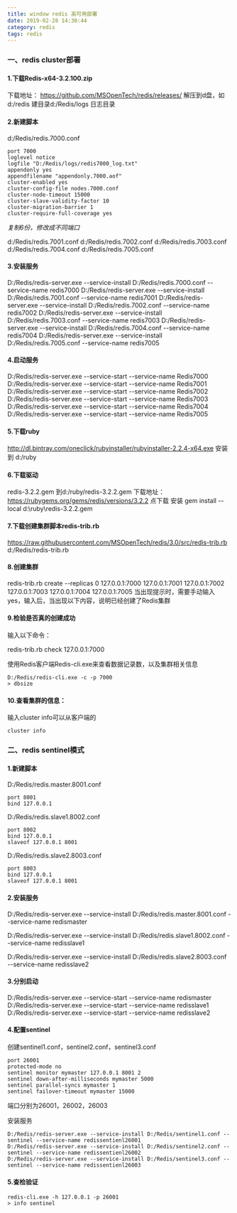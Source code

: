 ```yaml
---
title: window redis 高可用部署
date: 2019-02-28 14:30:44
category: redis
tags: redis
---
```


### 一、redis cluster部署

#### 1.下载Redis-x64-3.2.100.zip
下载地址：   https://github.com/MSOpenTech/redis/releases/
解压到d盘，如 d:/redis
建目录d:/Redis/logs 日志目录

#### 2.新建脚本
d:/Redis/redis.7000.conf 

```
port 7000      
loglevel notice    
logfile "D:/Redis/logs/redis7000_log.txt"       
appendonly yes
appendfilename "appendonly.7000.aof"   
cluster-enabled yes                                    
cluster-config-file nodes.7000.conf
cluster-node-timeout 15000
cluster-slave-validity-factor 10
cluster-migration-barrier 1
cluster-require-full-coverage yes
```

*复制6份，修改成不同端口*

d:/Redis/redis.7001.conf
d:/Redis/redis.7002.conf 
d:/Redis/redis.7003.conf
d:/Redis/redis.7004.conf 
d:/Redis/redis.7005.conf

#### 3.安装服务
D:/Redis/redis-server.exe --service-install D:/Redis/redis.7000.conf --service-name redis7000
D:/Redis/redis-server.exe --service-install D:/Redis/redis.7001.conf --service-name redis7001
D:/Redis/redis-server.exe --service-install D:/Redis/redis.7002.conf --service-name redis7002
D:/Redis/redis-server.exe --service-install D:/Redis/redis.7003.conf --service-name redis7003
D:/Redis/redis-server.exe --service-install D:/Redis/redis.7004.conf --service-name redis7004
D:/Redis/redis-server.exe --service-install D:/Redis/redis.7005.conf --service-name redis7005

#### 4.启动服务
D:/Redis/redis-server.exe --service-start --service-name Redis7000
D:/Redis/redis-server.exe --service-start --service-name Redis7001
D:/Redis/redis-server.exe --service-start --service-name Redis7002
D:/Redis/redis-server.exe --service-start --service-name Redis7003
D:/Redis/redis-server.exe --service-start --service-name Redis7004
D:/Redis/redis-server.exe --service-start --service-name Redis7005

#### 5.下载ruby
http://dl.bintray.com/oneclick/rubyinstaller/rubyinstaller-2.2.4-x64.exe
安装到 d:/ruby

#### 6.下载驱动
redis-3.2.2.gem
到d:/ruby/redis-3.2.2.gem
下载地址：https://rubygems.org/gems/redis/versions/3.2.2 点下载
安装 gem install --local d:\ruby\redis-3.2.2.gem

#### 7.下载创建集群脚本redis-trib.rb
https://raw.githubusercontent.com/MSOpenTech/redis/3.0/src/redis-trib.rb
d:/Redis/redis-trib.rb

#### 8.创建集群
redis-trib.rb create --replicas 0 127.0.0.1:7000 127.0.0.1:7001 127.0.0.1:7002 127.0.0.1:7003 127.0.0.1:7004 127.0.0.1:7005
 当出现提示时，需要手动输入yes，输入后，当出现以下内容，说明已经创建了Redis集群

#### 9.检验是否真的创建成功

输入以下命令：

redis-trib.rb check 127.0.0.1:7000

使用Redis客户端Redis-cli.exe来查看数据记录数，以及集群相关信息

```
D:/Redis/redis-cli.exe -c -p 7000
> dbsize
```



#### 10.查看集群的信息：

输入cluster info可以从客户端的

```
cluster info
```

### 二、redis sentinel模式

#### 1.新建脚本

D:/Redis/redis.master.8001.conf

```
port 8001
bind 127.0.0.1
```

D:/Redis/redis.slave1.8002.conf

```
port 8002
bind 127.0.0.1
slaveof 127.0.0.1 8001
```

D:/Redis/redis.slave2.8003.conf

```
port 8003
bind 127.0.0.1
slaveof 127.0.0.1 8001
```

#### 2.安装服务

D:/Redis/redis-server.exe --service-install D:/Redis/redis.master.8001.conf --service-name redismaster

D:/Redis/redis-server.exe --service-install D:/Redis/redis.slave1.8002.conf --service-name redisslave1

D:/Redis/redis-server.exe --service-install D:/Redis/redis.slave2.8003.conf --service-name redisslave2

#### 3.分别启动

D:/Redis/redis-server.exe --service-start --service-name redismaster
D:/Redis/redis-server.exe --service-start --service-name redisslave1
D:/Redis/redis-server.exe --service-start --service-name redisslave2

#### 4.配置sentinel

创建sentinel1.conf，sentinel2.conf，sentinel3.conf

```
port 26001
protected-mode no
sentinel monitor mymaster 127.0.0.1 8001 2 
sentinel down-after-milliseconds mymaster 5000
sentinel parallel-syncs mymaster 1
sentinel failover-timeout mymaster 15000
```

端口分别为26001，26002，26003



安装服务

```
D:/Redis/redis-server.exe --service-install D:/Redis/sentinel1.conf --sentinel --service-name redissentienl26001
D:/Redis/redis-server.exe --service-install D:/Redis/sentinel2.conf --sentinel --service-name redissentienl26002
D:/Redis/redis-server.exe --service-install D:/Redis/sentinel3.conf --sentinel --service-name redissentienl26003
```

#### 5.查检验证

```
redis-cli.exe -h 127.0.0.1 -p 26001
> info sentinel
```



